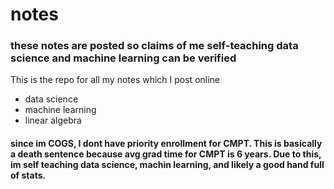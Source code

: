 # notes
### these notes are posted so claims of me self-teaching data science and machine learning can be verified 

This is the repo for all my notes which I post online 

* data science
* machine learning
* linear algebra 




#### since im COGS, I dont have priority enrollment for CMPT. This is basically a death sentence because avg grad time for CMPT is 6 years. Due to this, im self teaching data science, machin learning, and likely a good hand full of stats.  


